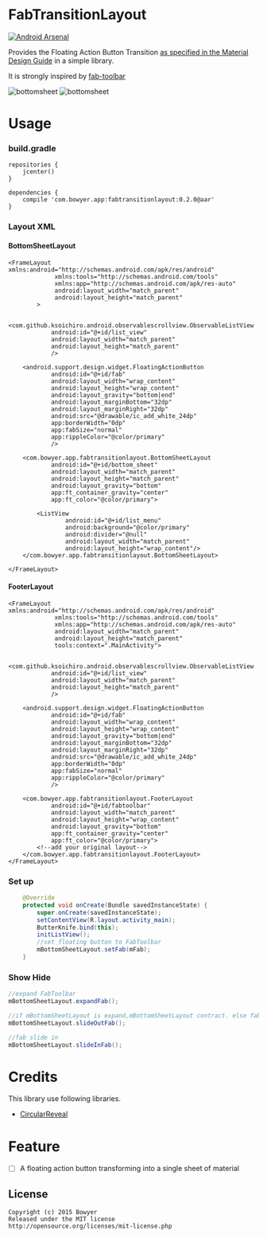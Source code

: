 # FabTransitionLayout
[![Android Arsenal](https://img.shields.io/badge/Android%20Arsenal-FabTransitionLayout-green.svg?style=flat)](https://android-arsenal.com/details/1/2541)

Provides the Floating Action Button Transition [as specified in the Material Design Guide](http://www.google.com/design/spec/components/buttons-floating-action-button.html#buttons-floating-action-button-transitions) in a simple library.

It is strongly inspired by [fab-toolbar](https://github.com/bowyer-app/fab-toolbar)

![bottomsheet](https://github.com/bowyer-app/FabTransitionLayout/blob/master/art/bottomsheet.gif)
![bottomsheet](https://github.com/bowyer-app/FabTransitionLayout/blob/master/art/toolbar.gif)

Usage
====
### build.gradle

```
repositories {
    jcenter()
}

dependencies {
    compile 'com.bowyer.app:fabtransitionlayout:0.2.0@aar'
}
```

### Layout XML
#### BottomSheetLayout 
```
<FrameLayout xmlns:android="http://schemas.android.com/apk/res/android"
             xmlns:tools="http://schemas.android.com/tools"
             xmlns:app="http://schemas.android.com/apk/res-auto"
             android:layout_width="match_parent"
             android:layout_height="match_parent"
        >

    <com.github.ksoichiro.android.observablescrollview.ObservableListView
            android:id="@+id/list_view"
            android:layout_width="match_parent"
            android:layout_height="match_parent"
            />

    <android.support.design.widget.FloatingActionButton
            android:id="@+id/fab"
            android:layout_width="wrap_content"
            android:layout_height="wrap_content"
            android:layout_gravity="bottom|end"
            android:layout_marginBottom="32dp"
            android:layout_marginRight="32dp"
            android:src="@drawable/ic_add_white_24dp"
            app:borderWidth="0dp"
            app:fabSize="normal"
            app:rippleColor="@color/primary"
            />

    <com.bowyer.app.fabtransitionlayout.BottomSheetLayout
            android:id="@+id/bottom_sheet"
            android:layout_width="match_parent"
            android:layout_height="match_parent"
            android:layout_gravity="bottom"
            app:ft_container_gravity="center"
            app:ft_color="@color/primary">

        <ListView
                android:id="@+id/list_menu"
                android:background="@color/primary"
                android:divider="@null"
                android:layout_width="match_parent"
                android:layout_height="wrap_content"/>
    </com.bowyer.app.fabtransitionlayout.BottomSheetLayout>

</FrameLayout>

```
#### FooterLayout
```
<FrameLayout xmlns:android="http://schemas.android.com/apk/res/android"
             xmlns:tools="http://schemas.android.com/tools"
             xmlns:app="http://schemas.android.com/apk/res-auto"
             android:layout_width="match_parent"
             android:layout_height="match_parent"
             tools:context=".MainActivity">

    <com.github.ksoichiro.android.observablescrollview.ObservableListView
            android:id="@+id/list_view"
            android:layout_width="match_parent"
            android:layout_height="match_parent"
            />

    <android.support.design.widget.FloatingActionButton
            android:id="@+id/fab"
            android:layout_width="wrap_content"
            android:layout_height="wrap_content"
            android:layout_gravity="bottom|end"
            android:layout_marginBottom="32dp"
            android:layout_marginRight="32dp"
            android:src="@drawable/ic_add_white_24dp"
            app:borderWidth="0dp"
            app:fabSize="normal"
            app:rippleColor="@color/primary"
            />

    <com.bowyer.app.fabtransitionlayout.FooterLayout
            android:id="@+id/fabtoolbar"
            android:layout_width="match_parent"
            android:layout_height="wrap_content"
            android:layout_gravity="bottom"
            app:ft_container_gravity="center"
            app:ft_color="@color/primary">
        <!--add your original layout-->
    </com.bowyer.app.fabtransitionlayout.FooterLayout>
</FrameLayout>
```

### Set up

```java
    @Override
    protected void onCreate(Bundle savedInstanceState) {
        super.onCreate(savedInstanceState);
        setContentView(R.layout.activity_main);
        ButterKnife.bind(this);
        initListView();
        //set floating button to FabToolbar
        mBottomSheetLayout.setFab(mFab);
    }
```

### Show Hide

```java
//expand FabToolbar
mBottomSheetLayout.expandFab();

//if mBottomSheetLayout is expand,mBottomSheetLayout contract. else fab slide out.
mBottomSheetLayout.slideOutFab();

//fab slide in
mBottomSheetLayout.slideInFab();


```

# Credits
This library use following libraries.
* [CircularReveal](https://github.com/ozodrukh/CircularReveal)

Feature
====
- [ ] A floating action button transforming into a single sheet of material

License
--------
```
Copyright (c) 2015 Bowyer
Released under the MIT license
http://opensource.org/licenses/mit-license.php
```
